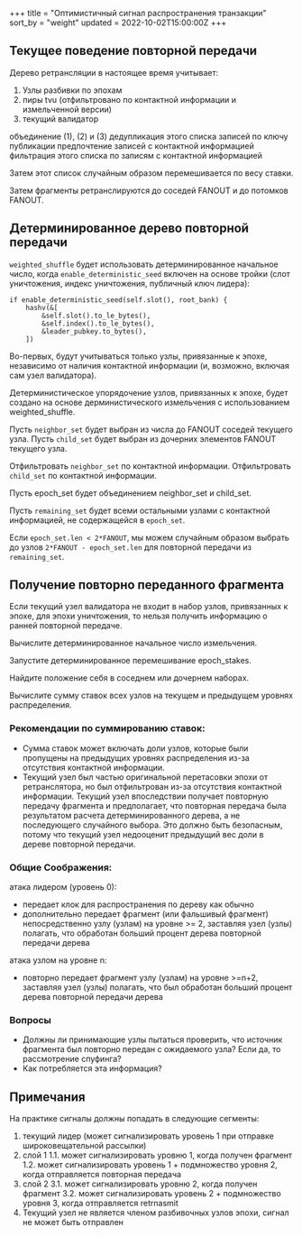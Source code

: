 +++
title = "Оптимистичный сигнал распространения транзакции"
sort_by = "weight"
updated = 2022-10-02T15:00:00Z
+++

## Текущее поведение повторной передачи

Дерево ретрансляции в настоящее время учитывает:

1. Узлы разбивки по эпохам
2. пиры tvu (отфильтровано по контактной информации и измельченной версии)
3. текущий валидатор

объединение (1), (2) и (3) дедупликация этого списка записей по ключу публикации предпочтение записей с контактной информацией фильтрация этого списка по записям с контактной информацией

Затем этот список случайным образом перемешивается по весу ставки.

Затем фрагменты ретранслируются до соседей FANOUT и до потомков FANOUT.

## Детерминированное дерево повторной передачи

`weighted_shuffle` будет использовать детерминированное начальное число, когда `enable_deterministic_seed` включен на основе тройки (слот уничтожения, индекс уничтожения, публичный ключ лидера):

```
if enable_deterministic_seed(self.slot(), root_bank) {
    hashv(&[
        &self.slot().to_le_bytes(),
        &self.index().to_le_bytes(),
        &leader_pubkey.to_bytes(),
    ])
```

Во-первых, будут учитываться только узлы, привязанные к эпохе, независимо от наличия контактной информации (и, возможно, включая сам узел валидатора).

Детерминистическое упорядочение узлов, привязанных к эпохе, будет создано на основе дерминистического измельчения с использованием weighted_shuffle.

Пусть `neighbor_set` будет выбран из числа до FANOUT соседей текущего узла.
Пусть `child_set` будет выбран из дочерних элементов FANOUT текущего узла.

Отфильтровать `neighbor_set` по контактной информации.
Отфильтровать `child_set` по контактной информации.

Пусть epoch_set будет объединением neighbor_set и child_set.

Пусть `remaining_set` будет всеми остальными узлами с контактной информацией, не содержащейся в `epoch_set`.

Если `epoch_set.len < 2*FANOUT`, мы можем случайным образом выбрать до узлов `2*FANOUT - epoch_set.len` для повторной передачи из `remaining_set`.

## Получение повторно переданного фрагмента

Если текущий узел валидатора не входит в набор узлов, привязанных к эпохе, для эпохи уничтожения, то нельзя получить информацию о ранней повторной передаче.

Вычислите детерминированное начальное число измельчения.

Запустите детерминированное перемешивание epoch_stakes.

Найдите положение себя в соседнем или дочернем наборах.

Вычислите сумму ставок всех узлов на текущем и предыдущем уровнях распределения.

### Рекомендации по суммированию ставок:

- Сумма ставок может включать доли узлов, которые были пропущены на предыдущих уровнях распределения из-за отсутствия контактной информации.
- Текущий узел был частью оригинальной перетасовки эпохи от ретранслятора, но был отфильтрован из-за отсутствия контактной информации. Текущий узел впоследствии получает повторную передачу фрагмента и предполагает, что повторная передача была результатом расчета детерминированного дерева, а не последующего случайного выбора.
  Это должно быть безопасным, потому что текущий узел недооценит предыдущий вес доли в дереве повторной передачи.

### Общие Соображения:

атака лидером (уровень 0):

- передает клок для распространения по дереву как обычно
- дополнительно передает фрагмент (или фальшивый фрагмент) непосредственно узлу (узлам) на уровне >= 2, заставляя узел (узлы) полагать, что обработан больший процент дерева повторной передачи дерева

атака узлом на уровне n:

- повторно передает фрагмент узлу (узлам) на уровне >=n+2, заставляя узел (узлы) полагать, что был обработан больший процент дерева повторной передачи дерева

### Вопросы

- Должны ли принимающие узлы пытаться проверить, что источник фрагмента был повторно передан с ожидаемого узла? Если да, то рассмотрение спуфинга?
- Как потребляется эта информация?

## Примечания

На практике сигналы должны попадать в следующие сегменты:

1. текущий лидер (может сигнализировать уровень 1 при отправке широковещательной рассылки)
2. слой 1
   1.1. может сигнализировать уровню 1, когда получен фрагмент
   1.2. может сигнализировать уровень 1 + подмножество уровня 2, когда отправляется повторная передача
3. слой 2
   3.1. может сигнализировать уровню 2, когда получен фрагмент
   3.2. может сигнализировать уровень 2 + подмножество уровня 3, когда отправляется retrnasmit
4. Текущий узел не является членом разбивочных узлов эпохи, сигнал не может быть отправлен
